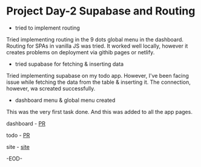 # Project Day-2 Supabase and Routing

- tried to implement routing

Tried implementing routing in the 9 dots global menu in the dashboard.
Routing for SPAs in vanilla JS was tried. It worked well locally, however it creates problems on deployment via githib pages or netlify.

- tried supabase for fetching & inserting data

Tried implementing supabase on my todo app. However, I've been facing issue while fetching the data from the table & inserting it. The connection, however, wa screated successfully.

- dashboard menu & global menu created

This was the very first task done. And this was added to all the app pages.

dashboard - [PR](https://github.com/jazzcodes/ProductivityZap/pull/1)

todo - [PR](https://github.com/jazzcodes/ProductivityZap/pull/2)

site - [site](https://jazzcodes.github.io/ProductivityZap/pages/dashboard.html)

-EOD-



